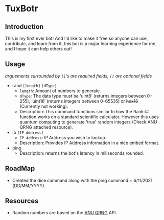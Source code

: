 # <b>TuxBotr</b>
## Introduction
This is my first ever bot! And I'd like to make it free so anyone can use, contribute, and learn from it, this bot is a major learning experience for me, and I hope it can help others out!

## Usage
*arguements surrounded by `[]`'s are required fields, `()` are optional fields*
* rand `[length]` `[dType]`
  * `length`: Amount of numbers to generate.
  * `dType`: The data type must be ‘uint8’ (returns integers between 0–255), ‘uint16’ (returns integers between 0–65535) or ~~hex16~~ (Currently not working).
  * Description: This command functions similar to how the RanInt# function works on a standard scientific calculator. However this uses quantum computing to generate 'true' random integers (Check ANU QRNG attached resource).
* ip `[IP Address]`
  * `IP Address`: IP Address you wish to lookup. 
  *  Description: Provides IP Address information in a nice embed format.
* ping
  * Description: returns the bot's latency in miliseconds rounded.

##  RoadMap
* Created the dice command along with the ping command ~ 6/11/2021 (DD/MM/YYYY).

##  Resources
 * Random numbers are based on the [ANU QRNG](https://qrng.anu.edu.au/contact/api-documentation/) API.
